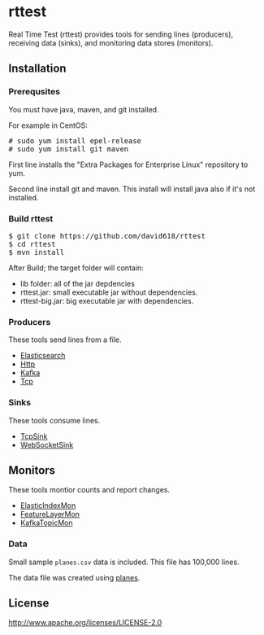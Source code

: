# rttest

Real Time Test (rttest) provides tools for sending lines (producers), receiving data (sinks), and monitoring data stores (monitors). 

## Installation

### Prerequsites
You must have java, maven, and git installed. 

For example in CentOS:
<pre>
# sudo yum install epel-release 
# sudo yum install git maven
</pre>

First line installs the "Extra Packages for Enterprise Linux" repository to yum.

Second line install git and maven.  This install will install java also if it's not installed.

### Build rttest

<pre>
$ git clone https://github.com/david618/rttest
$ cd rttest
$ mvn install 
</pre>

After Build; the target folder will contain:
- lib folder: all of the jar depdencies
- rttest.jar: small executable jar without dependencies.
- rttest-big.jar: big executable jar with dependencies.

### Producers
These tools send lines from a file.
- [Elasticsearch](./docs/Elasticsearch.md)
- [Http](./docs/Http.md)
- [Kafka](./docs/Kafka.md)
- [Tcp](./docs/Tcp.md)

### Sinks
These tools consume lines.
- [TcpSink](./docs/TcpSink.md)
- [WebSocketSink](.docs/WebSocketSink.md)

## Monitors
These tools montior counts and report changes.
- [ElasticIndexMon](./docs/ElasticIndexMon.md)
- [FeatureLayerMon](./docs/FeatureLayerMon.md)
- [KafkaTopicMon](./docs/KafkaTopicMon.md)


### Data

Small sample `planes.csv` data is included.  This file has 100,000 lines.

The data file was created using [planes](https://github.com/david618/planes). 



## License

http://www.apache.org/licenses/LICENSE-2.0 




